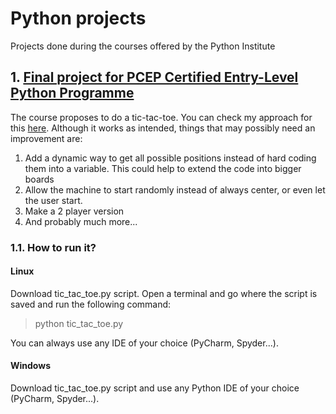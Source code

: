 # Python projects
Projects done during the courses offered by the Python Institute

## 1. [Final project for PCEP Certified Entry-Level Python Programme](https://github.com/EsteveNoguera/python-edube/blob/main/tic_tac_toe.py)

The course proposes to do a tic-tac-toe. You can check my approach for this [here](https://github.com/EsteveNoguera/python-edube/blob/main/tic_tac_toe.py). Although it works as intended, things that may possibly need an improvement are: 

1. Add a dynamic way to get all possible positions instead of hard coding them into a variable. This could help to extend the code into bigger boards
2. Allow the machine to start randomly instead of always center, or even let the user start. 
3. Make a 2 player version
4. And probably much more...

### 1.1. How to run it?

#### Linux
Download tic_tac_toe.py script. Open a terminal and go where the script is saved and run the following command:
>python tic_tac_toe.py

You can always use any IDE of your choice (PyCharm, Spyder...).

#### Windows
Download tic_tac_toe.py script and use any Python IDE of your choice (PyCharm, Spyder...).
